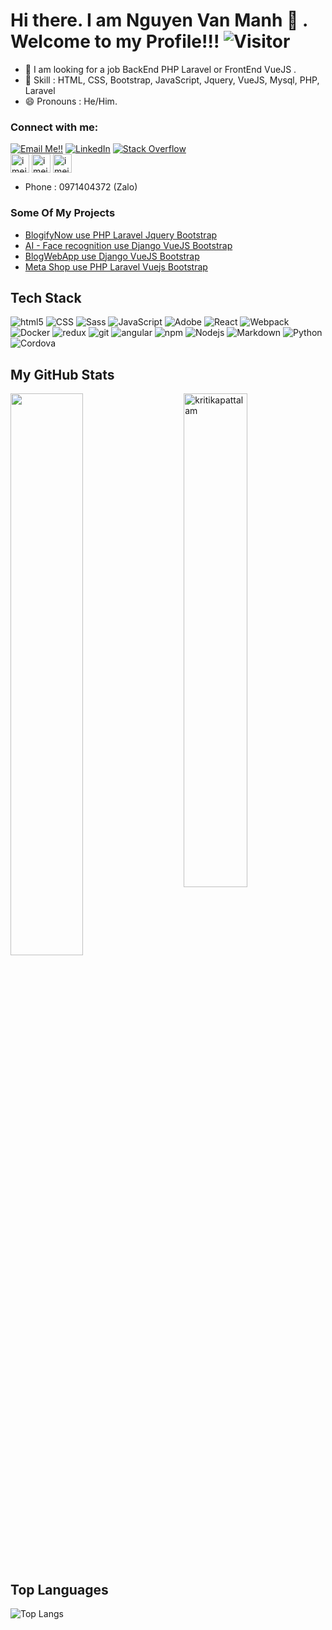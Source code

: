 # Hi there. I am Nguyen Van Manh 👋 . Welcome to my Profile!!!   ![Visitor](https://visitor-badge.laobi.icu/badge?page_id=NguyenVanManh-AI.repoName)

- 🔭 I am looking for a job BackEnd PHP Laravel or FrontEnd VueJS .
- 💎 Skill : HTML, CSS, Bootstrap, JavaScript, Jquery, VueJS, Mysql, PHP, Laravel 
- 😄 Pronouns : He/Him.

### Connect with me:
<a href="mailto:nguyenvanmanh2001it1@gmail.com">![Email Me!!](https://img.shields.io/badge/Gmail-D14836?style=for-the-badge&logo=gmail&logoColor=white)</a> <a href="https://www.linkedin.com/in/nvmanhfullstack/">![LinkedIn](https://img.shields.io/badge/LinkedIn-0077B5?style=for-the-badge&logo=linkedin&logoColor=white)</a> <a href="https://stackoverflow.com/users/15541224/nguy%e1%bb%85n-v%c4%83n-m%e1%ba%a1nh"><img alt="Stack Overflow" src="https://img.shields.io/badge/-Stack%20Overflow-FE7A16?style=for-the-badge&logo=stack-overflow&logoColor=white"></a>
<br>
<a href="https://www.instagram.com/vanmanh.ai/" target="blank"><img align="center" src="https://raw.githubusercontent.com/rahuldkjain/github-profile-readme-generator/master/src/images/icons/Social/instagram.svg" alt="imeidthiz" height="30" /></a>
<a href="https://www.facebook.com/IcassNiuTon" target="blank"><img align="center" src="https://upload.wikimedia.org/wikipedia/commons/thumb/0/05/Facebook_Logo_%282019%29.png/1024px-Facebook_Logo_%282019%29.png" alt="imeidthiz" height="30" /></a>
<a href="https://twitter.com/NguyenVanManhft" target="blank"><img align="center" src="https://w7.pngwing.com/pngs/421/879/png-transparent-twitter-logo-social-media-iphone-organization-logo-twitter-computer-network-leaf-media.png" alt="imeidthiz" height="30" /></a>
- Phone : 0971404372 (Zalo)

### Some Of My Projects
<!-- You can use Your Hashnode Blog to get your feed directly on your github profile -->
<!-- BLOG-POST-LIST:START -->
- [BlogifyNow use PHP Laravel Jquery Bootstrap](https://github.com/NguyenVanManh-AI/bloglaravel)
- [AI - Face recognition use Django VueJS Bootstrap](https://github.com/NguyenVanManh-AI/SourceCodePBL5)
- [BlogWebApp use Django VueJS Bootstrap](https://github.com/NguyenVanManh-AI/BlogWebApp)
- [Meta Shop use PHP Laravel Vuejs Bootstrap](https://github.com/NguyenVanManh-AI/SourceCodePBL4)
<!-- BLOG-POST-LIST:END -->


## Tech Stack
<p>
  <img alt="html5" src="https://img.shields.io/badge/-HTML5-E34F26?style=flat-square&logo=html5&logoColor=white" />
  <img alt="CSS" src="https://img.shields.io/badge/CSS%20-%231572B6.svg?style=flat-square&logo=css3&logoColor=white" />
  <img alt="Sass" src="https://img.shields.io/badge/-Sass-CC6699?style=flat-square&logo=sass&logoColor=white" />
  <img alt="JavaScript" src="https://img.shields.io/badge/JavaScript%20-%23F7DF1E.svg?style=flat-square&logo=javascript&logoColor=black" />
  <img alt="Adobe" src="https://img.shields.io/badge/Adobe%20-%23FF0000.svg?style=flat-square&logo=adobe&logoColor=white">
  <img alt="React" src="https://img.shields.io/badge/-React-45b8d8?style=flat-square&logo=react&logoColor=white" />
  <img alt="Webpack" src="https://img.shields.io/badge/-Webpack-8DD6F9?style=flat-square&logo=webpack&logoColor=white" /> 
  <img alt="Docker" src="https://img.shields.io/badge/-Docker-46a2f1?style=flat-square&logo=docker&logoColor=white" />
  <img alt="redux" src="https://img.shields.io/badge/-Redux-764ABC?style=flat-square&logo=redux&logoColor=white" />
  <img alt="git" src="https://img.shields.io/badge/-Git-F05032?style=flat-square&logo=git&logoColor=white" />
  <img alt="angular" src="https://img.shields.io/badge/-Angular-DD0031?style=flat-square&logo=angular&logoColor=white" />
  <img alt="npm" src="https://img.shields.io/badge/-NPM-CB3837?style=flat-square&logo=npm&logoColor=white" />
  <img alt="Nodejs" src="https://img.shields.io/badge/-Nodejs-43853d?style=flat-square&logo=Node.js&logoColor=white" />
  <img alt="Markdown" src="https://img.shields.io/badge/Markdown-%23000000.svg?style=flat-square&logo=markdown&logoColor=white" />
  <img alt="Python" src="https://img.shields.io/badge/Python%20-%2314354C.svg?style=flat-square&logo=python&logoColor=white" />
  <img alt="Cordova" src="https://img.shields.io/badge/-Cordova-E8E8E8?style=flat-square&logo=apache-cordova&logoColor=black" />
</p>


<!--
**NguyenVanManh-AI/NguyenVanManh-AI** is a ✨ _special_ ✨ repository because its `README.md` (this file) appears on your GitHub profile.

Here are some ideas to get you started:

- 🔭 I’m currently working on ...
- 🌱 I’m currently learning ...
- 👯 I’m looking to collaborate on ...
- 🤔 I’m looking for help with ...
- 💬 Ask me about ...
- 📫 How to reach me: ...
- 😄 Pronouns: ...
- ⚡ Fun fact: ...
-->

## My GitHub Stats

 <img src="https://github-readme-stats.vercel.app/api?username=NguyenVanManh-AI&show_icons=true&theme=gotham" alt="kritikapattalam" width="45%" align="right"/>
 <img  src="https://github-readme-streak-stats.herokuapp.com/?user=NguyenVanManh-AI&theme=dark" width="48%" >
 

## Top Languages
  
  ![Top Langs](https://github-readme-stats.vercel.app/api/top-langs/?username=NguyenVanManh-AI&layout=compact)
  


